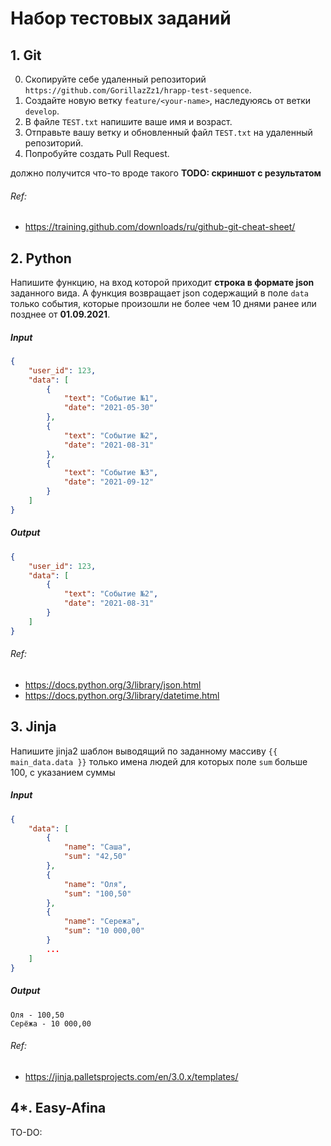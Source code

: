 # Набор тестовых заданий

## 1. Git
0. Скопируйте себе удаленный репозиторий `https://github.com/GorillazZz1/hrapp-test-sequence`.
1. Создайте новую ветку `feature/<your-name>`, наследуюясь от ветки `develop`.
2. В файле `TEST.txt` напишите ваше имя и возраст.
3. Отправьте вашу ветку и обновленный файл `TEST.txt` на удаленный репозиторий.
4. Попробуйте создать Pull Request.

должно получится что-то вроде такого **TODO: скриншот с результатом**
###### Ref:
- https://training.github.com/downloads/ru/github-git-cheat-sheet/


## 2. Python
Напишите функцию, на вход которой приходит **строка в формате json** заданного вида.
А функция возвращает json содержащий в поле `data` только события, которые произошли не более чем 10 днями ранее или позднее от **01.09.2021**.
##### Input
```json
{
    "user_id": 123,
    "data": [
        {
            "text": "Событие №1",
            "date": "2021-05-30"
        },
        {
            "text": "Событие №2",
            "date": "2021-08-31"
        },
        {
            "text": "Событие №3",
            "date": "2021-09-12"
        }
    ]
}
```
##### Output
```json
{
    "user_id": 123,
    "data": [
        {
            "text": "Событие №2",
            "date": "2021-08-31"
        }
    ]
}
```
###### Ref:
- https://docs.python.org/3/library/json.html
- https://docs.python.org/3/library/datetime.html


## 3. Jinja
Напишите jinja2 шаблон выводящий по заданному массиву `{{ main_data.data }}` только имена людей для которых поле `sum` больше 100, с указанием суммы
##### Input
```json
{
    "data": [
        {
            "name": "Саша",
            "sum": "42,50"
        },
        {
            "name": "Оля",
            "sum": "100,50"
        },
        {
            "name": "Сережа",
            "sum": "10 000,00"
        }
        ...
    ]
}
```
##### Output
```string
Оля - 100,50
Серёжа - 10 000,00
```
###### Ref:
- https://jinja.palletsprojects.com/en/3.0.x/templates/


## 4*. Easy-Afina

TO-DO:

